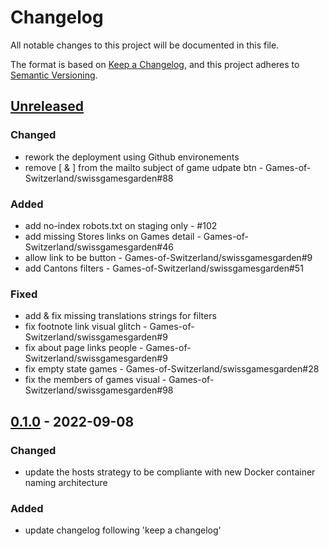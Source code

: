 # Changelog
All notable changes to this project will be documented in this file.

The format is based on [Keep a Changelog](https://keepachangelog.com/en/1.0.0/),
and this project adheres to [Semantic Versioning](https://semver.org/spec/v2.0.0.html).

## [Unreleased]
### Changed
- rework the deployment using Github environements
- remove \[ & ] from the mailto subject of game udpate btn - Games-of-Switzerland/swissgamesgarden#88

### Added
- add no-index robots.txt on staging only - #102
- add missing Stores links on Games detail - Games-of-Switzerland/swissgamesgarden#46
- allow link to be button - Games-of-Switzerland/swissgamesgarden#9
- add Cantons filters - Games-of-Switzerland/swissgamesgarden#51

### Fixed
- add & fix missing translations strings for filters
- fix footnote link visual glitch - Games-of-Switzerland/swissgamesgarden#9
- fix about page links people - Games-of-Switzerland/swissgamesgarden#9
- fix empty state games - Games-of-Switzerland/swissgamesgarden#28
- fix the members of games visual - Games-of-Switzerland/swissgamesgarden#98

## [0.1.0] - 2022-09-08
### Changed
- update the hosts strategy to be compliante with new Docker container naming architecture

### Added
- update changelog following 'keep a changelog'

[Unreleased]: https://github.com/Games-of-Switzerland/gos-website/compare/0.1.0...HEAD
[0.1.0]: https://github.com/Games-of-Switzerland/gos-website/releases/tag/0.1.0
